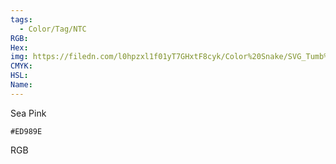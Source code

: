 ```yaml
---
tags:
  - Color/Tag/NTC
RGB:
Hex:
img: https://filedn.com/l0hpzxl1f01yT7GHxtF8cyk/Color%20Snake/SVG_Tumb%20Mass%20No%20Name/ED989E.svg
CMYK:
HSL:
Name:
---
```

Sea Pink
```palette
#ED989E
```
RGB
